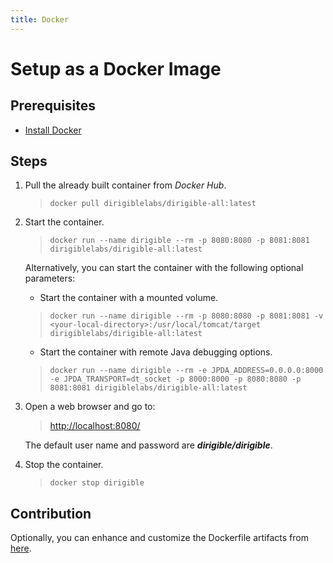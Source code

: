 ```yaml
---
title: Docker
---
```


Setup as a Docker Image
===


Prerequisites
---

- [Install Docker](https://docs.docker.com/engine/installation/)

Steps
---
      
1. Pull the already built container from *Docker Hub*.

      > ```docker pull dirigiblelabs/dirigible-all:latest```


2. Start the container.

      > ```docker run --name dirigible --rm -p 8080:8080 -p 8081:8081 dirigiblelabs/dirigible-all:latest```

      Alternatively, you can start the container with the following optional parameters:

      * Start the container with a mounted volume.

      > ```docker run --name dirigible --rm -p 8080:8080 -p 8081:8081 -v <your-local-directory>:/usr/local/tomcat/target dirigiblelabs/dirigible-all:latest```

      * Start the container with remote Java debugging options.

      > ```docker run --name dirigible --rm -e JPDA_ADDRESS=0.0.0.0:8000 -e JPDA_TRANSPORT=dt_socket -p 8000:8000 -p 8080:8080 -p 8081:8081 dirigiblelabs/dirigible-all:latest```

3. Open a web browser and go to:

      > [http://localhost:8080/](http://localhost:8080/)

      The default user name and password are **_dirigible/dirigible_**.

4. Stop the container.

      > ```docker stop dirigible```

Contribution
---

Optionally, you can enhance and customize the Dockerfile artifacts from [here](https://github.com/eclipse/dirigible/blob/master/releng/Dockerfile-tomcat).
